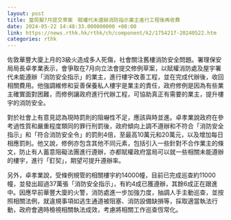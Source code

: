 ```yaml
---
layout: post
title: 當局擬7月提交草案　賦權代未遵辦消防指示業主進行工程後再收費
date: 2024-05-22 14:48:33.000000000 +08:00
link: https://news.rthk.hk/rthk/ch/component/k2/1754217-20240522.htm
categories: rthk
---
```


佐敦華豐大廈上月的3級火造成多人死傷，社會關注舊樓消防安全問題。署理保安局局長卓孝業表示，會爭取在7月向立法會提交修例草案，以賦權消防處及屋宇署代未能遵辦「消防安全指示」的業主，進行樓宇改善工程，並在完成代辦後，收回相關費用。他強調維修和妥善保養私人樓宇是業主的責任，政府修例是因為有些業主確實面對困難，而修例讓政府進行代辦工程，可協助真正有需要的業主，提升樓宇的消防安全。

對於社會上有意見認為現時罰則的阻嚇性不足，應該與時並進。卓孝業說政府在參考過性質和嚴重程度類同的罪行刑罰後，政府傾向上調不遵辦和不符合「消防安全指示」和「符合消防安全令」的罰則4倍，至最高10萬元和20萬元，以及增加每日相應罰則。他又說，修例亦包含其他不同元素，包括引入一些針對不合作業主的條文，防止有人蓄意阻礙法團進行遵辦，亦都賦權政府當局可以就一些相關未能遵辦的樓宇，進行「釘契」，期望可提升遵辦率。

另外，卓孝業說，受條例規管的相關樓宇約14000幢，目前已完成巡查約11000幢，並發出超過37萬張「消防安全指示」，有約4成已獲遵辦，其餘6成正在跟進中。因應早前華豐大廈的火警，消防處進一步加強力度，抽調人手主動巡查，並按照相關法例，就違規事項如逃生通道被阻塞、消防設備缺損等，採取適當執法行動，政府會適時檢視相關執法成效，考慮將相關工作巡查恆常化。

